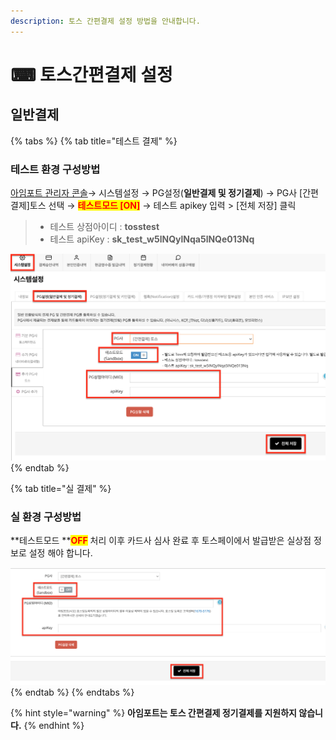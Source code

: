 ```yaml
---
description: 토스 간편결제 설정 방법을 안내합니다.
---
```


# ⌨ 토스간편결제 설정

## 일반**결제**

{% tabs %}
{% tab title="테스트 결제" %}
### 테스트 환경 구성방법

[아임포트 관리자 콘솔](https://admin.iamport.kr/)→ 시스템설정 → PG설정(**일반결제 및 정기결제**) → PG사 \[간편결제]토스 선택 → <mark style="color:red;">**테스트모드 \[ON]**</mark> → 테스트 apikey 입력 > \[전체 저장] 클릭



> * 테스트 상점아이디 : **tosstest**&#x20;
> * 테스트 apiKey : **sk\_test\_w5lNQylNqa5lNQe013Nq**



![테스트 설정 예시](<../../../.gitbook/assets/image (3).png>)
{% endtab %}

{% tab title="실 결제" %}
### **실** 환경 구성방법

**테스트모드 **<mark style="color:red;">**OFF**</mark> 처리 이후 카드사 심사 완료 후 토스페이에서 발급받은 실상점 정보로 설정 해야 합니다.



![실 환경 정보 설정 예시](<../../../.gitbook/assets/image (22) (1).png>)
{% endtab %}
{% endtabs %}

{% hint style="warning" %}
**아임포트는 토스 간편결제 정기결제를 지원하지 않습니다.**
{% endhint %}
